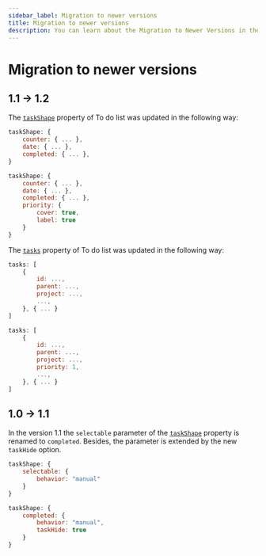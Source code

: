 ```yaml
---
sidebar_label: Migration to newer versions
title: Migration to newer versions
description: You can learn about the Migration to Newer Versions in the documentation of the DHTMLX JavaScript To Do List library. Browse developer guides and API reference, try out code examples and live demos, and download a free 30-day evaluation version of DHTMLX To Do List.
---
```


# Migration to newer versions

1.1 -> 1.2
---------------

The [`taskShape`](../api/configs/taskshape_config) property of To do list was updated in the following way:

~~~js {} title="Before v1.2"
taskShape: {
    counter: { ... },
    date: { ... },
    completed: { ... },
}
~~~

~~~js {5-8} title="From v1.2"
taskShape: {
    counter: { ... },
    date: { ... },
    completed: { ... },
    priority: {
        cover: true,
        label: true
    }
}
~~~

The [`tasks`](../api/configs/tasks_config) property of To do list was updated in the following way:

~~~js {} title="Before v1.2"
tasks: [
    {
        id: ...,
        parent: ...,
        project: ...,
        ...,
    }, { ... }
]
~~~

~~~js {6} title="From v1.2"
tasks: [
    {
        id: ...,
        parent: ...,
        project: ...,
        priority: 1,
        ...,
    }, { ... }
]
~~~

1.0 -> 1.1
---------------

In the version 1.1 the `selectable` parameter of the [`taskShape`](api/configs/taskshape_config.md) property is renamed to `completed`. Besides, the parameter is extended by the new `taskHide` option.

~~~js {2} title="Before v1.1"
taskShape: {
    selectable: {
        behavior: "manual"
    }
}
~~~

~~~js {2-5} title="From v1.1"
taskShape: {
    completed: {
        behavior: "manual",
        taskHide: true
    }
}
~~~
